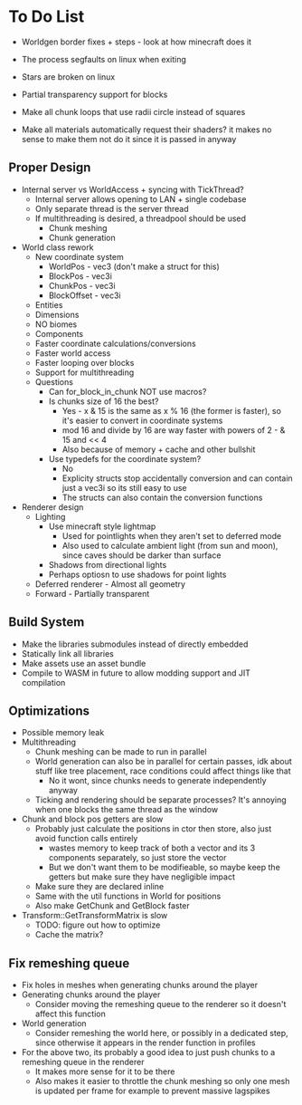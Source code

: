 # To Do List

- Worldgen border fixes + steps - look at how minecraft does it
- The process segfaults on linux when exiting
- Stars are broken on linux

- Partial transparency support for blocks
- Make all chunk loops that use radii circle instead of squares
- Make all materials automatically request their shaders? it makes no sense to make them not do it since it is passed in anyway

## Proper Design

- Internal server vs WorldAccess + syncing with TickThread?
  - Internal server allows opening to LAN + single codebase
  - Only separate thread is the server thread
  - If multithreading is desired, a threadpool should be used
    - Chunk meshing
    - Chunk generation
- World class rework
  - New coordinate system
    - WorldPos - vec3 (don't make a struct for this)
    - BlockPos - vec3i
    - ChunkPos - vec3i
    - BlockOffset - vec3i
  - Entities
  - Dimensions
  - NO biomes
  - Components
  - Faster coordinate calculations/conversions
  - Faster world access
  - Faster looping over blocks
  - Support for multithreading
  - Questions
    - Can for_block_in_chunk NOT use macros?
    - Is chunks size of 16 the best?
      - Yes - x & 15 is the same as x % 16 (the former is faster), so it's easier to convert in coordinate systems
      - mod 16 and divide by 16 are way faster with powers of 2 - & 15 and << 4
      - Also because of memory + cache and other bullshit
    - Use typedefs for the coordinate system?
      - No
      - Explicity structs stop accidentally conversion and can contain just a vec3i so its still easy to use
      - The structs can also contain the conversion functions
- Renderer design
  - Lighting
    - Use minecraft style lightmap
      - Used for pointlights when they aren't set to deferred mode
      - Also used to calculate ambient light (from sun and moon), since caves should be darker than surface
    - Shadows from directional lights
    - Perhaps optiosn to use shadows for point lights
  - Deferred renderer - Almost all geometry
  - Forward - Partially transparent

## Build System

- Make the libraries submodules instead of directly embedded
- Statically link all libraries
- Make assets use an asset bundle
- Compile to WASM in future to allow modding support and JIT compilation

## Optimizations

- Possible memory leak
- Multithreading
  - Chunk meshing can be made to run in parallel
  - World generation can also be in parallel for certain passes, idk about stuff like tree placement, race conditions could affect things like that
    - No it wont, since chunks needs to generate independently anyway
  - Ticking and rendering should be separate processes? It's annoying when one blocks the same thread as the window
- Chunk and block pos getters are slow
  - Probably just calculate the positions in ctor then store, also just avoid function calls entirely
    - wastes memory to keep track of both a vector and its 3 components separately, so just store the vector
    - But we don't want them to be modifieable, so maybe keep the getters but make sure they have negligible impact
  - Make sure they are declared inline
  - Same with the util functions in World for positions
  - Also make GetChunk and GetBlock faster
- Transform::GetTransformMatrix is slow
  - TODO: figure out how to optimize
  - Cache the matrix?

## Fix remeshing queue

- Fix holes in meshes when generating chunks around the player
- Generating chunks around the player
  - Consider moving the remeshing queue to the renderer so it doesn't affect this function
- World generation
  - Consider remeshing the world here, or possibly in a dedicated step, since otherwise it appears in the render function in profiles
- For the above two, its probably a good idea to just push chunks to a remeshing queue in the renderer
  - It makes more sense for it to be there
  - Also makes it easier to throttle the chunk meshing so only one mesh is updated per frame for example to prevent massive lagspikes
